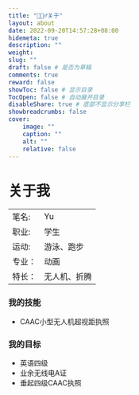 ```yaml
---
title: "🙋🏻‍♂️关于"
layout: about
date: 2022-09-20T14:57:28+08:00
hidemeta: true
description: ""
weight:
slug: ""
draft: false # 是否为草稿
comments: true
reward: false
showToc: false # 显示目录
TocOpen: false # 自动展开目录
disableShare: true # 底部不显示分享栏
showbreadcrumbs: false
cover:
    image: ""
    caption: ""
    alt: ""
    relative: false
---
```

# 关于我 

|        |              |
| ------ | ------------ |
| 笔名:  | Yu           |
| 职业:  | 学生         |
| 运动:  | 游泳、跑步   |
| 专业： | 动画         |
| 特长： | 无人机、折腾 |

### 我的技能

- CAAC小型无人机超视距执照

### 我的目标

- 英语四级
- 业余无线电A证
- 垂起四级CAAC执照
